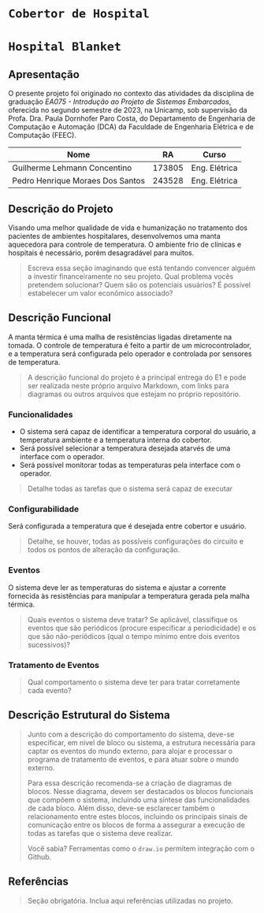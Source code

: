 # `Cobertor de Hospital`
# `Hospital Blanket`

## Apresentação

O presente projeto foi originado no contexto das atividades da disciplina de graduação *EA075 - Introdução ao Projeto de Sistemas Embarcados*, 
oferecida no segundo semestre de 2023, na Unicamp, sob supervisão da Profa. Dra. Paula Dornhofer Paro Costa, do Departamento de Engenharia de Computação e Automação (DCA) da Faculdade de Engenharia Elétrica e de Computação (FEEC).

 |Nome  | RA | Curso|
 |--|--|--|
 |Guilherme Lehmann Concentino  | 173805  | Eng. Elétrica |
 |Pedro Henrique Moraes Dos Santos  | 243528 | Eng. Elétrica |

## Descrição do Projeto

Visando uma melhor qualidade de vida e humanização no tratamento dos pacientes de ambientes hospitalares, desenvolvemos uma manta aquecedora para controle de temperatura.
O ambiente frio de clínicas e hospitais é necessário, porém desagradável para muitos.

> Escreva essa seção imaginando que está tentando convencer alguém a investir financeiramente no seu projeto.
> Qual problema vocês pretendem solucionar?
> Quem são os potenciais usuários?
> É possível estabelecer um valor econômico associado?


## Descrição Funcional

A manta térmica é uma malha de resistências ligadas diretamente na tomada. O controle de temperatura é feito a partir de um microcontrolador, e a temperatura será configurada pelo operador e controlada por sensores de temperatura.

> A descrição funcional do projeto é a principal entrega do E1 e pode ser realizada neste próprio arquivo Markdown,
> com links para diagramas ou outros arquivos que estejam no próprio repositório.

### Funcionalidades

* O sistema será capaz de identificar a temperatura corporal do usuário, a temperatura ambiente e a temperatura interna do cobertor.
* Será possível selecionar a temperatura desejada atarvés de uma interface com o operador.
* Será possível monitorar todas as temperaturas pela interface com o operador.


> Detalhe todas as tarefas que o sistema será capaz de executar

### Configurabilidade

Será configurada a temperatura que é desejada entre cobertor e usuário.

> Detalhe, se houver, todas as possíveis configurações do circuito e todos os pontos de alteração da configuração.

### Eventos

O sistema deve ler as temperaturas do sistema e ajustar a corrente fornecida às resistências para manipular a temperatura gerada pela malha térmica.

> Quais eventos o sistema deve tratar?
> Se aplicável, classifique os eventos que são periódicos (procure especificar a periodicidade) e os que são não-periódicos
> (qual o tempo mínimo entre dois eventos sucessivos)?

### Tratamento de Eventos
> Qual comportamento o sistema deve ter para tratar corretamente cada evento?

## Descrição Estrutural do Sistema
> Junto com a descrição do comportamento do sistema, deve-se especificar, em nível de bloco ou sistema, a estrutura necessária 
> para captar os eventos do mundo externo, para alojar e processar o programa de tratamento de eventos, e para atuar sobre o mundo externo.
>
> Para essa descrição recomenda-se a criação de diagramas de blocos.
> Nesse diagrama, devem ser destacados os blocos funcionais que compõem o sistema, incluindo uma síntese das funcionalidades de cada bloco.
> Além disso, deve-se esclarecer também o relacionamento entre estes blocos, incluindo os principais sinais de comunicação entre
> os blocos de forma a assegurar a execução de todas as tarefas que o sistema deve realizar.
> 
> Você sabia? Ferramentas como o `draw.io` permitem integração com o Github.
> 

## Referências
> Seção obrigatória. Inclua aqui referências utilizadas no projeto.

